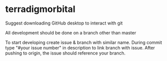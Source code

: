 # terradigmorbital
Suggest downloading GitHub desktop to interact with git

All development should be done on a branch other than master

To start developing create issue & branch with similar name. During commit type "#your issue number" in description to link branch with issue. After pushing to origin, the issue should reference your branch.

